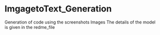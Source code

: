 # ImgagetoText_Generation
Generation of code using the screenshots Images
The details of the model is given in the redme_file

